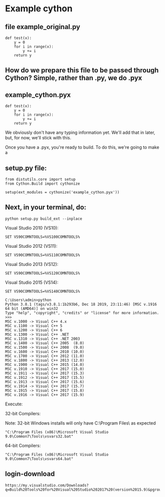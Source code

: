 # Example cython

## file example_original.py
```
def test(x):
    y = 0
    for i in range(x):
        y += i
    return y
```

## How do we prepare this file to be passed through Cython? Simple, rather than .py, we do .pyx

## example_cython.pyx
```
def test(x):
    y = 0
    for i in range(x):
        y += i
    return y
```

We obviously don't have any typing information yet. We'll add that in later, but, for now, we'll stick with this.

Once you have a .pyx, you're ready to build. To do this, we're going to make a 

## setup.py file:

```
from distutils.core import setup
from Cython.Build import cythonize

setup(ext_modules = cythonize('example_cython.pyx'))
```
## Next, in your terminal, do:

```
python setup.py build_ext --inplace
```



Visual Studio 2010 (VS10): 
```
SET VS90COMNTOOLS=%VS100COMNTOOLS%
```

Visual Studio 2012 (VS11): 
```
SET VS90COMNTOOLS=%VS110COMNTOOLS%
```

Visual Studio 2013 (VS12): 
```
SET VS90COMNTOOLS=%VS120COMNTOOLS%
```

Visual Studio 2015 (VS14): 
```
SET VS90COMNTOOLS=%VS140COMNTOOLS%
```

```
C:\Users\admin>python
Python 3.8.1 (tags/v3.8.1:1b293b6, Dec 18 2019, 23:11:46) [MSC v.1916 64 bit (AMD64)] on win32
Type "help", "copyright", "credits" or "license" for more information.
>>>
MSC v.1000 -> Visual C++ 4.x        
MSC v.1100 -> Visual C++ 5          
MSC v.1200 -> Visual C++ 6          
MSC v.1300 -> Visual C++ .NET       
MSC v.1310 -> Visual C++ .NET 2003  
MSC v.1400 -> Visual C++ 2005  (8.0)
MSC v.1500 -> Visual C++ 2008  (9.0)
MSC v.1600 -> Visual C++ 2010 (10.0)
MSC v.1700 -> Visual C++ 2012 (11.0)
MSC v.1800 -> Visual C++ 2013 (12.0)
MSC v.1900 -> Visual C++ 2015 (14.0)
MSC v.1910 -> Visual C++ 2017 (15.0)
MSC v.1911 -> Visual C++ 2017 (15.3)
MSC v.1912 -> Visual C++ 2017 (15.5)
MSC v.1913 -> Visual C++ 2017 (15.6)
MSC v.1914 -> Visual C++ 2017 (15.7)
MSC v.1915 -> Visual C++ 2017 (15.8)
MSC v.1916 -> Visual C++ 2017 (15.9) 
```


Execute:

32-bit Compilers:

Note: 32-bit Windows installs will only have C:\Program Files\ as expected

```
"C:\Program Files (x86)\Microsoft Visual Studio 9.0\Common7\Tools\vsvars32.bat"
```

64-bit Compilers:

```
"C:\Program Files (x86)\Microsoft Visual Studio 9.0\Common7\Tools\vsvars64.bat"
```

## login-download

```
https://my.visualstudio.com/Downloads?q=Build%20Tools%20for%20Visual%20Studio%202017%20(version%2015.9)&pgroup=
```
